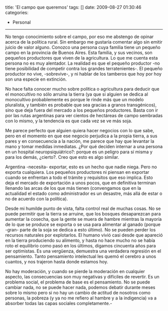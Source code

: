 title: 'El campo que queremos'
tags: []
date: 2009-08-27 01:30:46
categories:
  - Personal
---

No tengo conocimiento sobre el campo, por eso me abstengo de opinar acerca de la política rural. Sin embargo me gustaría comentar algo sin emitir juicio de valor alguno. Conozco una persona cuya familia tiene un pequeño campo en la provincia de Buenos Aires. Esta familia, y sus vecinos, son pequeños productores que viven de la agricultura. Lo que me cuenta esta persona no es muy alentador. La realidad es que el pequeño productor -no tiene posibilidad de competir contra los grandes terratenientes-. El pequeño productor no vive, -sobrevive-, y ni hablar de los tamberos que hoy por hoy son una especie en extinción.

<!-- more -->

No hace falta conocer mucho sobre política o agricultura para deducir que el monocultivo no sólo arruina la tierra (ya que si alguien se dedica al monocultivo probablemente es porque le rinde más que un modelo pluralista, y también es probable que sea gracias a granos transgénicos), sino que deja fuera del mercado a los pequeños productores. Basta con ir por las rutas argentinas para ver cientos de hectáreas de campo sembradas con lo mismo, y la tendencia es que cada vez se ve más soja.

Me parece perfecto que alguien quiera hacer negocios con lo que sabe, pero en el momento en que ese negocio perjudica a la propia tierra, a sus pares y en consecuencia a la nación, me parece que hay que levantar la mano y tomar medidas inmediatas. ¿Por qué deciden internar a una persona en un hospital neuropsiquiátrico?: porque es un peligro para sí misma y para los demás, ¿cierto?. Creo que esto es algo similar.

Argentina -necesita- exportar, esto es un hecho que nadie niega. Pero no exporta cualquiera. Los pequeños productores ni piensan en exportar cuando se enfrentan a todo el trámite y requisitos que eso implica. Esto deja el mercado de exportación a unos pocos, que en definitiva terminan llenando las arcas de los que más tienen (convengamos que en la actualidad el estado como administrador es un desastre, más allá de estar o no de acuerdo con la política).

Desde mi humilde punto de vista, falta control real de muchas cosas. No se puede permitir que la tierra se arruine, que los bosques desaparezcan para aumentar la cosecha, que la gente se muera de hambre mientras la mayoría de lo que se produce se exporta o se usa para alimentar al ganado (porque -gran- parte de la soja se dedica a esto último). No se pueden perder los recursos naturales por explotarlos. El humano vivió casi desde que apareció en la tierra produciendo su alimento, y hasta no hace mucho no se había roto el equilibrio como pasó en los últimos, digamos cincuenta años para ser optimistas. Es una vergüenza, demuestra una verdadera regresión en el pensamiento. Tanto pensamiento intelectual les quemó el cerebro a unos cuantos, y nos trajeron hasta donde estamos hoy.

No hay moderación, y cuando se pierde la moderación en cualquier aspecto, las consecuencias son muy negativas y difíciles de revertir. Es un problema social, el problema de base es el pensamiento. No se puede cambiar nada, no se puede hacer nada, podemos debatir durante meses sobre lo mismo pero si no hay un cambio de actitud de nosotros como personas, la pobreza (y ya no me refiero al hambre y a la indigencia) va a absorber todas las capas sociales completamente.-
